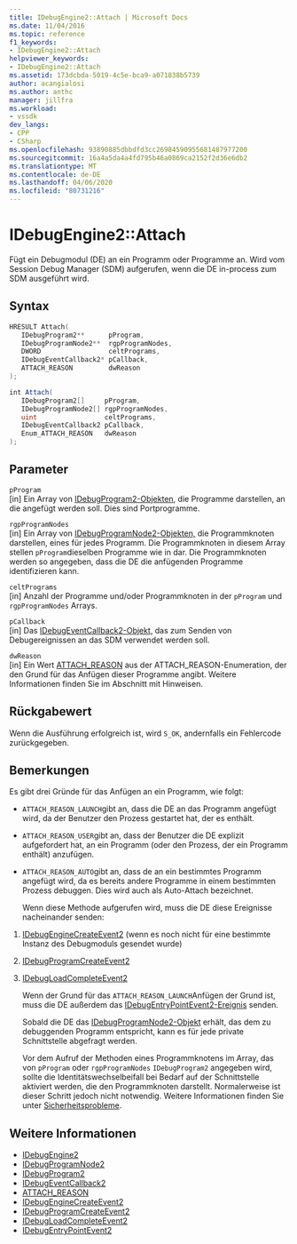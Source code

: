```yaml
---
title: IDebugEngine2::Attach | Microsoft Docs
ms.date: 11/04/2016
ms.topic: reference
f1_keywords:
- IDebugEngine2::Attach
helpviewer_keywords:
- IDebugEngine2::Attach
ms.assetid: 173dcbda-5019-4c5e-bca9-a071838b5739
author: acangialosi
ms.author: anthc
manager: jillfra
ms.workload:
- vssdk
dev_langs:
- CPP
- CSharp
ms.openlocfilehash: 93890885dbbdfd3cc26984590955681487977200
ms.sourcegitcommit: 16a4a5da4a4fd795b46a0869ca2152f2d36e6db2
ms.translationtype: MT
ms.contentlocale: de-DE
ms.lasthandoff: 04/06/2020
ms.locfileid: "80731216"
---
```

# <a name="idebugengine2attach"></a>IDebugEngine2::Attach
Fügt ein Debugmodul (DE) an ein Programm oder Programme an. Wird vom Session Debug Manager (SDM) aufgerufen, wenn die DE in-process zum SDM ausgeführt wird.

## <a name="syntax"></a>Syntax

```cpp
HRESULT Attach( 
   IDebugProgram2**      pProgram,
   IDebugProgramNode2**  rgpProgramNodes,
   DWORD                 celtPrograms,
   IDebugEventCallback2* pCallback,
   ATTACH_REASON         dwReason
);
```

```csharp
int Attach( 
   IDebugProgram2[]     pProgram,
   IDebugProgramNode2[] rgpProgramNodes,
   uint                 celtPrograms,
   IDebugEventCallback2 pCallback,
   Enum_ATTACH_REASON   dwReason
);
```

## <a name="parameters"></a>Parameter
`pProgram`\
[in] Ein Array von [IDebugProgram2-Objekten,](../../../extensibility/debugger/reference/idebugprogram2.md) die Programme darstellen, an die angefügt werden soll. Dies sind Portprogramme.

`rgpProgramNodes`\
[in] Ein Array von [IDebugProgramNode2-Objekten,](../../../extensibility/debugger/reference/idebugprogramnode2.md) die Programmknoten darstellen, eines für jedes Programm. Die Programmknoten in diesem Array stellen `pProgram`dieselben Programme wie in dar. Die Programmknoten werden so angegeben, dass die DE die anfügenden Programme identifizieren kann.

`celtPrograms`\
[in] Anzahl der Programme und/oder Programmknoten in der `pProgram` und `rgpProgramNodes` Arrays.

`pCallback`\
[in] Das [IDebugEventCallback2-Objekt,](../../../extensibility/debugger/reference/idebugeventcallback2.md) das zum Senden von Debugereignissen an das SDM verwendet werden soll.

`dwReason`\
[in] Ein Wert [ATTACH_REASON](../../../extensibility/debugger/reference/attach-reason.md) aus der ATTACH_REASON-Enumeration, der den Grund für das Anfügen dieser Programme angibt. Weitere Informationen finden Sie im Abschnitt mit Hinweisen.

## <a name="return-value"></a>Rückgabewert
 Wenn die Ausführung erfolgreich ist, wird `S_OK`, andernfalls ein Fehlercode zurückgegeben.

## <a name="remarks"></a>Bemerkungen
 Es gibt drei Gründe für das Anfügen an ein Programm, wie folgt:

- `ATTACH_REASON_LAUNCH`gibt an, dass die DE an das Programm angefügt wird, da der Benutzer den Prozess gestartet hat, der es enthält.

- `ATTACH_REASON_USER`gibt an, dass der Benutzer die DE explizit aufgefordert hat, an ein Programm (oder den Prozess, der ein Programm enthält) anzufügen.

- `ATTACH_REASON_AUTO`gibt an, dass de an ein bestimmtes Programm angefügt wird, da es bereits andere Programme in einem bestimmten Prozess debuggen. Dies wird auch als Auto-Attach bezeichnet.

  Wenn diese Methode aufgerufen wird, muss die DE diese Ereignisse nacheinander senden:

1. [IDebugEngineCreateEvent2](../../../extensibility/debugger/reference/idebugenginecreateevent2.md) (wenn es noch nicht für eine bestimmte Instanz des Debugmoduls gesendet wurde)

2. [IDebugProgramCreateEvent2](../../../extensibility/debugger/reference/idebugprogramcreateevent2.md)

3. [IDebugLoadCompleteEvent2](../../../extensibility/debugger/reference/idebugloadcompleteevent2.md)

   Wenn der Grund für das `ATTACH_REASON_LAUNCH`Anfügen der Grund ist, muss die DE außerdem das [IDebugEntryPointEvent2-Ereignis](../../../extensibility/debugger/reference/idebugentrypointevent2.md) senden.

   Sobald die DE das [IDebugProgramNode2-Objekt](../../../extensibility/debugger/reference/idebugprogramnode2.md) erhält, das dem zu debuggenden Programm entspricht, kann es für jede private Schnittstelle abgefragt werden.

   Vor dem Aufruf der Methoden eines Programmknotens im Array, das von `pProgram` oder `rgpProgramNodes` `IDebugProgram2` angegeben wird, sollte die Identitätswechselbeifall bei Bedarf auf der Schnittstelle aktiviert werden, die den Programmknoten darstellt. Normalerweise ist dieser Schritt jedoch nicht notwendig. Weitere Informationen finden Sie unter [Sicherheitsprobleme](../../../extensibility/debugger/security-issues.md).

## <a name="see-also"></a>Weitere Informationen
- [IDebugEngine2](../../../extensibility/debugger/reference/idebugengine2.md)
- [IDebugProgramNode2](../../../extensibility/debugger/reference/idebugprogramnode2.md)
- [IDebugProgram2](../../../extensibility/debugger/reference/idebugprogram2.md)
- [IDebugEventCallback2](../../../extensibility/debugger/reference/idebugeventcallback2.md)
- [ATTACH_REASON](../../../extensibility/debugger/reference/attach-reason.md)
- [IDebugEngineCreateEvent2](../../../extensibility/debugger/reference/idebugenginecreateevent2.md)
- [IDebugProgramCreateEvent2](../../../extensibility/debugger/reference/idebugprogramcreateevent2.md)
- [IDebugLoadCompleteEvent2](../../../extensibility/debugger/reference/idebugloadcompleteevent2.md)
- [IDebugEntryPointEvent2](../../../extensibility/debugger/reference/idebugentrypointevent2.md)
